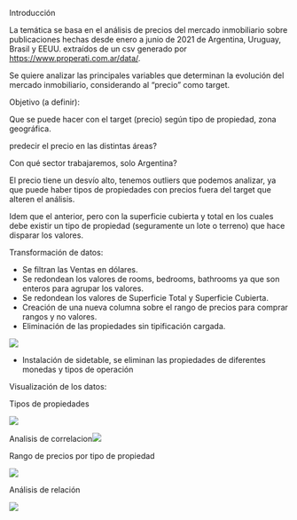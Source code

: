 ﻿Introducción

La temática se basa en el análisis de precios del mercado inmobiliario sobre publicaciones hechas desde enero a junio de 2021 de Argentina, Uruguay, Brasil y EEUU. extraídos de un csv generado por <https://www.properati.com.ar/data/>.

Se quiere analizar las principales variables que determinan la evolución del mercado inmobiliario, considerando al “precio” como target.


Objetivo (a definir):

Que se puede hacer con el target (precio) según tipo de propiedad, zona geográfica.

predecir el precio en las distintas áreas?

Con qué sector trabajaremos, solo Argentina?

El precio tiene un desvío alto, tenemos outliers que podemos analizar, ya que puede haber tipos de propiedades con precios fuera del target que alteren el análisis.

Idem que el anterior, pero con la superficie cubierta y total en los cuales debe existir un tipo de propiedad (seguramente un lote o terreno) que hace disparar los valores.


Transformación de datos:

- Se filtran las Ventas en dólares.
- Se redondean los valores de rooms, bedrooms, bathrooms ya que son enteros para agrupar los valores.
- Se redondean los valores de Superficie Total y Superficie Cubierta. 
- Creación de una nueva columna sobre el rango de precios para comprar rangos y no valores.
- Eliminación de las propiedades sin tipificación cargada.

![](Aspose.Words.815cebd1-94a6-400b-a9be-fa8421002e34.001.png)

- Instalación de sidetable, se eliminan las propiedades de diferentes monedas y tipos de operación

Visualización de los datos:

Tipos de propiedades

![](Aspose.Words.815cebd1-94a6-400b-a9be-fa8421002e34.002.png)

Analisis de correlacion![](Aspose.Words.815cebd1-94a6-400b-a9be-fa8421002e34.003.png)

Rango de precios por tipo de propiedad

![](Aspose.Words.815cebd1-94a6-400b-a9be-fa8421002e34.004.png)

Análisis de relación

![](Aspose.Words.815cebd1-94a6-400b-a9be-fa8421002e34.005.png)





